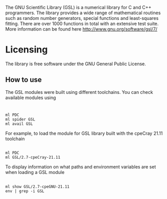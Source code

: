 The GNU Scientific Library (GSL) is a numerical library for C and C++ programmers.
The library provides a wide range of mathematical routines such as random number generators,
special functions and least-squares fitting. There are over 1000 functions in total with an extensive test suite.
More information can be found here <http://www.gnu.org/software/gsl/7/>

# Licensing
The library is free software under the GNU General Public License.


## How to use

The GSL modules were built using different toolchains. You can check available modules using

# 

```
ml PDC
ml spider GSL
ml avail GSL
```
For example, to load the module for GSL library built with the cpeCray 21.11 toolchain

## 

```
ml PDC
ml GSL/2.7-cpeCray-21.11
```
To display information on what paths and environment variables are set when loading a
GSL module

## 

```
ml show GSL/2.7-cpeGNU-21.11
env | grep -i GSL
```
